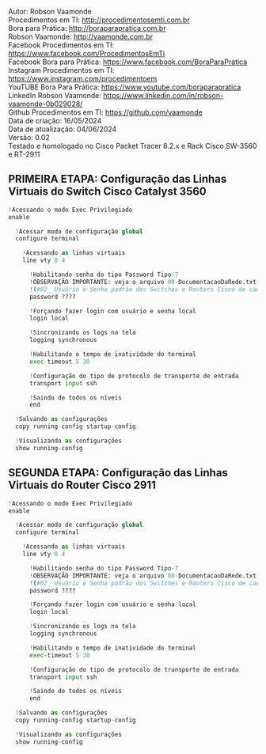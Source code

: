 Autor: Robson Vaamonde<br>
Procedimentos em TI: http://procedimentosemti.com.br<br>
Bora para Prática: http://boraparapratica.com.br<br>
Robson Vaamonde: http://vaamonde.com.br<br>
Facebook Procedimentos em TI: https://www.facebook.com/ProcedimentosEmTi<br>
Facebook Bora para Prática: https://www.facebook.com/BoraParaPratica<br>
Instagram Procedimentos em TI: https://www.instagram.com/procedimentoem<br>
YouTUBE Bora Para Prática: https://www.youtube.com/boraparapratica<br>
LinkedIn Robson Vaamonde: https://www.linkedin.com/in/robson-vaamonde-0b029028/<br>
Github Procedimentos em TI: https://github.com/vaamonde<br>
Data de criação: 16/05/2024<br>
Data de atualização: 04/06/2024<br>
Versão: 0.02<br>
Testado e homologado no Cisco Packet Tracer 8.2.x e Rack Cisco SW-3560 e RT-2911

## PRIMEIRA ETAPA: Configuração das Linhas Virtuais do Switch Cisco Catalyst 3560 

```python
!Acessando o modo Exec Privilegiado
enable

  !Acessar modo de configuração global
  configure terminal

    !Acessando as linhas virtuais
    line vty 0 4

      !Habilitando senha do tipo Password Tipo-7
      !OBSERVAÇÃO IMPORTANTE: veja o arquivo 00-DocumentacaoDaRede.txt a partir da linha: 90 
      !(#02_ Usuário e Senha padrão dos Switches e Routers Cisco de cada Grupo:)
      password ????

      !Forçando fazer login com usuário e senha local
      login local 

      !Sincronizando os logs na tela
      logging synchronous

      !Habilitando o tempo de inatividade do terminal
      exec-timeout 5 30

      !Configuração do tipo de protocolo de transporte de entrada
      transport input ssh

      !Saindo de todos os níveis
      end

  !Salvando as configurações
  copy running-config startup-config

  !Visualizando as configurações
  show running-config
```

## SEGUNDA ETAPA: Configuração das Linhas Virtuais do Router Cisco 2911

```python
!Acessando o modo Exec Privilegiado
enable

  !Acessar modo de configuração global
  configure terminal

    !Acessando as linhas virtuais
    line vty 0 4

      !Habilitando senha do tipo Password Tipo-7
      !OBSERVAÇÃO IMPORTANTE: veja o arquivo 00-DocumentacaoDaRede.txt a partir da linha: 90 
      !(#02_ Usuário e Senha padrão dos Switches e Routers Cisco de cada Grupo:)
      password ????

      !Forçando fazer login com usuário e senha local
      login local 

      !Sincronizando os logs na tela
      logging synchronous

      !Habilitando o tempo de inatividade do terminal
      exec-timeout 5 30

      !Configuração do tipo de protocolo de transporte de entrada
      transport input ssh

      !Saindo de todos os níveis
      end

  !Salvando as configurações
  copy running-config startup-config

  !Visualizando as configurações
  show running-config
```